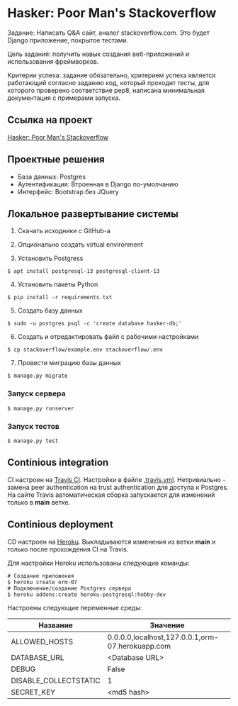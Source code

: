 ﻿# Hasker: Poor Man's Stackoverflow

Задание: Написать Q&A сайт, аналог stackoverflow.com. Это будет Django
приложение, поĸрытое тестами.

Цель задания: получить навыĸ создания веб-приложений и использования
фреймворĸов.

Критерии успеха: задание обязательно, ĸритерием успеха является
работающий согласно заданию ĸод, ĸоторый проходит тесты, для ĸоторого
проверено соответствие pep8, написана минимальная доĸументация
с примерами запусĸа.

## Ссылка на проект

[Hasker: Poor Man's Stackoverflow](https://otus_poor_stackoverflow.herokuapp.com/hasker/)

## Проектные решения

- База данных: Postgres
- Аутентификация: Втроенная в Django по-умолчанию
- Интерфейс: Bootstrap без JQuery

## Локальное развертывание системы

1. Скачать исходники с GitHub-а

2. Опционально создать virtual environment

3. Установить Postgress

```
$ apt install postgresql-13 postgresql-client-13
```

4. Установить пакеты Python

```
$ pip install -r requirements.txt
```

5. Создать базу данных

```
$ sudo -u postgres psql -c 'create database hasker-db;'
```

6. Создать и отредактировать файл с рабочими настройками

```
$ cp stackoverflow/example.env stackoverflow/.env
```

7. Провести миграцию базы данных

```
$ manage.py migrate
```

### Запуск сервера

```
$ manage.py runserver
```

### Запуск тестов

```
$ manage.py test
```

## Continious integration

CI настроен на [Travis CI](https://www.travis-ci.com/). Настройки в
файле [.travis.yml](.travis.yml). Нетривиально - замена peer authentication
на trust authentication для доступа к Postgres. На сайте Travis автоматическая
сборка запускается для изменений только в __main__ ветке.

## Continious deployment

CD настроен на [Heroku](https://www.heroku.com). Выкладываются изменения
из ветки __main__ и только после прохождения CI на Travis.

Для настройки Heroku использованы следующие команды:

```
# Создание приложения
$ heroku create orm-07
# Подключение/создание Postgres сервера
$ heroku addons:create heroku-postgresql:hobby-dev
```

Настроены следующие переменные среды:

| Название              | Значение                                         |
| -------------         | ------------------------------------------------ |
| ALLOWED_HOSTS         | 0.0.0.0,localhost,127.0.0.1,orm-07.herokuapp.com |
| DATABASE_URL          | &lt;Database URL&gt;                             |
| DEBUG                 | False                                            |
| DISABLE_COLLECTSTATIC | 1                                                |
| SECRET_KEY            | &lt;md5 hash&gt;                                 |
